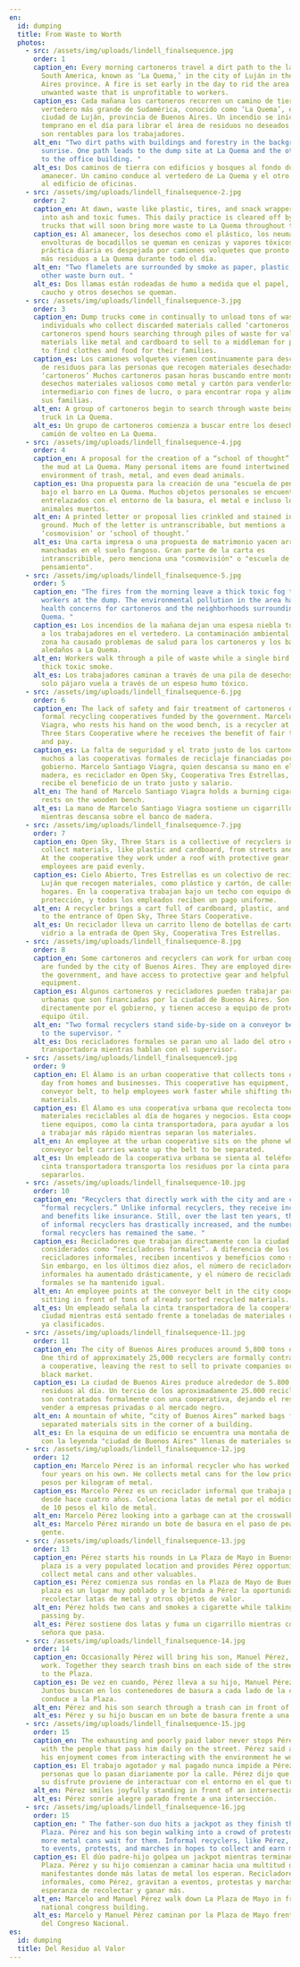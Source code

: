 ```yaml
---
en:
  id: dumping
  title: From Waste to Worth
  photos:
    - src: /assets/img/uploads/lindell_finalsequence.jpg
      order: 1
      caption_en: Every morning cartoneros travel a dirt path to the largest dump in
        South America, known as ‘La Quema,’ in the city of Luján in the Buenos
        Aires province. A fire is set early in the day to rid the area of
        unwanted waste that is unprofitable to workers.
      caption_es: Cada mañana los cartoneros recorren un camino de tierra hacia el
        vertedero más grande de Sudamérica, conocido como ‘La Quema’, en la
        ciudad de Luján, provincia de Buenos Aires. Un incendio se inicia
        temprano en el día para librar el área de residuos no deseados que no
        son rentables para los trabajadores.
      alt_en: "Two dirt paths with buildings and forestry in the background during
        sunrise. One path leads to the dump site at La Quema and the other leads
        to the office building. "
      alt_es: Dos caminos de tierra con edificios y bosques al fondo durante el
        amanecer. Un camino conduce al vertedero de La Quema y el otro conduce
        al edificio de oficinas.
    - src: /assets/img/uploads/lindell_finalsequence-2.jpg
      order: 2
      caption_en: At dawn, waste like plastic, tires, and snack wrappers are burnt
        into ash and toxic fumes. This daily practice is cleared off by dump
        trucks that will soon bring more waste to La Quema throughout the day.
      caption_es: Al amanecer, los desechos como el plástico, los neumáticos y las
        envolturas de bocadillos se queman en cenizas y vapores tóxicos. Esta
        práctica diaria es despejada por camiones volquetes que pronto traerán
        más residuos a La Quema durante todo el día.
      alt_en: "Two flamelets are surrounded by smoke as paper, plastic, rubber, and
        other waste burn out. "
      alt_es: Dos llamas están rodeadas de humo a medida que el papel, el plástico, el
        caucho y otros desechos se queman.
    - src: /assets/img/uploads/lindell_finalsequence-3.jpg
      order: 3
      caption_en: Dump trucks come in continually to unload tons of waste for
        individuals who collect discarded materials called ‘cartoneros.’ Many
        cartoneros spend hours searching through piles of waste for valuable
        materials like metal and cardboard to sell to a middleman for profit, or
        to find clothes and food for their families.
      caption_es: Los camiones volquetes vienen continuamente para descargar toneladas
        de residuos para las personas que recogen materiales desechados llamados
        ‘cartoneros’ Muchos cartoneros pasan horas buscando entre montones de
        desechos materiales valiosos como metal y cartón para venderlos a un
        intermediario con fines de lucro, o para encontrar ropa y alimentos para
        sus familias.
      alt_en: A group of cartoneros begin to search through waste being left by a dump
        truck in La Quema.
      alt_es: Un grupo de cartoneros comienza a buscar entre los desechos que deja un
        camión de volteo en La Quema.
    - src: /assets/img/uploads/lindell_finalsequence-4.jpg
      order: 4
      caption_en: A proposal for the creation of a “school of thought” is left beneath
        the mud at La Quema. Many personal items are found intertwined with the
        environment of trash, metal, and even dead animals.
      caption_es: Una propuesta para la creación de una "escuela de pensamiento" queda
        bajo el barro en La Quema. Muchos objetos personales se encuentran
        entrelazados con el entorno de la basura, el metal e incluso los
        animales muertos.
      alt_en: A printed letter or proposal lies crinkled and stained in the muddy
        ground. Much of the letter is untranscribable, but mentions a
        ‘cosmovision’ or ‘school of thought.’
      alt_es: Una carta impresa o una propuesta de matrimonio yacen arrugadas y
        manchadas en el suelo fangoso. Gran parte de la carta es
        intranscribible, pero menciona una "cosmovisión" o "escuela de
        pensamiento".
    - src: /assets/img/uploads/lindell_finalsequence-5.jpg
      order: 5
      caption_en: "The fires from the morning leave a thick toxic fog that plagues
        workers at the dump. The environmental pollution in the area has caused
        health concerns for cartoneros and the neighborhoods surrounding La
        Quema. "
      caption_es: Los incendios de la mañana dejan una espesa niebla tóxica que plaga
        a los trabajadores en el vertedero. La contaminación ambiental en la
        zona ha causado problemas de salud para los cartoneros y los barrios
        aledaños a La Quema.
      alt_en: Workers walk through a pile of waste while a single bird flies through
        thick toxic smoke.
      alt_es: Los trabajadores caminan a través de una pila de desechos mientras un
        solo pájaro vuela a través de un espeso humo tóxico.
    - src: /assets/img/uploads/lindell_finalsequence-6.jpg
      order: 6
      caption_en: The lack of safety and fair treatment of cartoneros draws many to
        formal recycling cooperatives funded by the government. Marcelo Santiago
        Viagra, who rests his hand on the wood bench, is a recycler at Open Sky,
        Three Stars Cooperative where he receives the benefit of fair treatment
        and pay.
      caption_es: La falta de seguridad y el trato justo de los cartoneros atrae a
        muchos a las cooperativas formales de reciclaje financiadas por el
        gobierno. Marcelo Santiago Viagra, quien descansa su mano en el banco de
        madera, es reciclador en Open Sky, Cooperativa Tres Estrellas, donde
        recibe el beneficio de un trato justo y salario.
      alt_en: The hand of Marcelo Santiago Viagra holds a burning cigarette while it
        rests on the wooden bench.
      alt_es: La mano de Marcelo Santiago Viagra sostiene un cigarrillo encendido
        mientras descansa sobre el banco de madera.
    - src: /assets/img/uploads/lindell_finalsequence-7.jpg
      order: 7
      caption_en: Open Sky, Three Stars is a collective of recyclers in Luján that
        collect materials, like plastic and cardboard, from streets and homes.
        At the cooperative they work under a roof with protective gear, and all
        employees are paid evenly.
      caption_es: Cielo Abierto, Tres Estrellas es un colectivo de recicladores en
        Luján que recogen materiales, como plástico y cartón, de calles y
        hogares. En la cooperativa trabajan bajo un techo con equipo de
        protección, y todos los empleados reciben un pago uniforme.
      alt_en: A recycler brings a cart full of cardboard, plastic, and glass bottles
        to the entrance of Open Sky, Three Stars Cooperative.
      alt_es: Un reciclador lleva un carrito lleno de botellas de cartón, plástico y
        vidrio a la entrada de Open Sky, Cooperativa Tres Estrellas.
    - src: /assets/img/uploads/lindell_finalsequence-8.jpg
      order: 8
      caption_en: Some cartoneros and recyclers can work for urban cooperatives that
        are funded by the city of Buenos Aires. They are employed directly by
        the government, and have access to protective gear and helpful
        equipment.
      caption_es: Algunos cartoneros y recicladores pueden trabajar para cooperativas
        urbanas que son financiadas por la ciudad de Buenos Aires. Son empleados
        directamente por el gobierno, y tienen acceso a equipo de protección y
        equipo útil.
      alt_en: "Two formal recyclers stand side-by-side on a conveyor belt as they talk
        to the supervisor. "
      alt_es: Dos recicladores formales se paran uno al lado del otro en una cinta
        transportadora mientras hablan con el supervisor.
    - src: /assets/img/uploads/lindell_finalsequence9.jpg
      order: 9
      caption_en: El Álamo is an urban cooperative that collects tons of recyclables a
        day from homes and businesses. This cooperative has equipment, like the
        conveyor belt, to help employees work faster while shifting through
        materials.
      caption_es: El Álamo es una cooperativa urbana que recolecta toneladas de
        materiales reciclables al día de hogares y negocios. Esta cooperativa
        tiene equipos, como la cinta transportadora, para ayudar a los empleados
        a trabajar más rápido mientras separan los materiales.
      alt_en: An employee at the urban cooperative sits on the phone while the
        conveyor belt carries waste up the belt to be separated.
      alt_es: Un empleado de la cooperativa urbana se sienta al teléfono mientras la
        cinta transportadora transporta los residuos por la cinta para
        separarlos.
    - src: /assets/img/uploads/lindell_finalsequence-10.jpg
      order: 10
      caption_en: "Recyclers that directly work with the city and are considered to be
        “formal recyclers.” Unlike informal recyclers, they receive incentives
        and benefits like insurance. Still, over the last ten years, the number
        of informal recyclers has drastically increased, and the number of
        formal recyclers has remained the same. "
      caption_es: Recicladores que trabajan directamente con la ciudad y son
        considerados como “recicladores formales”. A diferencia de los
        recicladores informales, reciben incentivos y beneficios como seguros.
        Sin embargo, en los últimos diez años, el número de recicladores
        informales ha aumentado drásticamente, y el número de recicladores
        formales se ha mantenido igual.
      alt_en: An employee points at the conveyor belt in the city cooperative while
        sitting in front of tons of already sorted recycled materials.
      alt_es: Un empleado señala la cinta transportadora de la cooperativa de la
        ciudad mientras está sentado frente a toneladas de materiales reciclados
        ya clasificados.
    - src: /assets/img/uploads/lindell_finalsequence-11.jpg
      order: 11
      caption_en: The city of Buenos Aires produces around 5,800 tons of waste a day.
        One third of approximately 25,000 recyclers are formally contracted with
        a cooperative, leaving the rest to sell to private companies or the
        black market.
      caption_es: La ciudad de Buenos Aires produce alrededor de 5.800 toneladas de
        residuos al día. Un tercio de los aproximadamente 25.000 recicladores
        son contratados formalmente con una cooperativa, dejando el resto para
        vender a empresas privadas o al mercado negro.
      alt_en: A mountain of white, “city of Buenos Aires” marked bags filled with
        separated materials sits in the corner of a building.
      alt_es: En la esquina de un edificio se encuentra una montaña de bolsas blancas
        con la leyenda "ciudad de Buenos Aires" llenas de materiales separados.
    - src: /assets/img/uploads/lindell_finalsequence-12.jpg
      order: 12
      caption_en: Marcelo Pérez is an informal recycler who has worked for the last
        four years on his own. He collects metal cans for the low price of 10
        pesos per kilogram of metal.
      caption_es: Marcelo Pérez es un reciclador informal que trabaja por su cuenta
        desde hace cuatro años. Colecciona latas de metal por el módico precio
        de 10 pesos el kilo de metal.
      alt_en: Marcelo Pérez looking into a garbage can at the crosswalk full of people.
      alt_es: Marcelo Pérez mirando un bote de basura en el paso de peatones lleno de
        gente.
    - src: /assets/img/uploads/lindell_finalsequence-13.jpg
      order: 13
      caption_en: Pérez starts his rounds in La Plaza de Mayo in Buenos Aires. The
        plaza is a very populated location and provides Pérez opportunities to
        collect metal cans and other valuables.
      caption_es: Pérez comienza sus rondas en la Plaza de Mayo de Buenos Aires. La
        plaza es un lugar muy poblado y le brinda a Pérez la oportunidad de
        recolectar latas de metal y otros objetos de valor.
      alt_en: Pérez holds two cans and smokes a cigarette while talking with a lady
        passing by.
      alt_es: Pérez sostiene dos latas y fuma un cigarrillo mientras conversa con una
        señora que pasa.
    - src: /assets/img/uploads/lindell_finalsequence-14.jpg
      order: 14
      caption_en: Occasionally Pérez will bring his son, Manuel Pérez, with him to
        work. Together they search trash bins on each side of the street leading
        to the Plaza.
      caption_es: De vez en cuando, Pérez lleva a su hijo, Manuel Pérez, al trabajo.
        Juntos buscan en los contenedores de basura a cada lado de la calle que
        conduce a la Plaza.
      alt_en: Pérez and his son search through a trash can in front of a street.
      alt_es: Pérez y su hijo buscan en un bote de basura frente a una calle.
    - src: /assets/img/uploads/lindell_finalsequence-15.jpg
      order: 15
      caption_en: The exhausting and poorly paid labor never stops Pérez from talking
        with the people that pass him daily on the street. Pérez said a part of
        his enjoyment comes from interacting with the environment he works in.
      caption_es: El trabajo agotador y mal pagado nunca impide a Pérez hablar con las
        personas que lo pasan diariamente por la calle. Pérez dijo que parte de
        su disfrute proviene de interactuar con el entorno en el que trabaja.
      alt_en: Pérez smiles joyfully standing in front of an intersection.
      alt_es: Pérez sonríe alegre parado frente a una intersección.
    - src: /assets/img/uploads/lindell_finalsequence-16.jpg
      order: 15
      caption_en: " The father-son duo hits a jackpot as they finish their round in La
        Plaza. Pérez and his son begin walking into a crowd of protestors where
        more metal cans wait for them. Informal recyclers, like Pérez, gravitate
        to events, protests, and marches in hopes to collect and earn more."
      caption_es: El dúo padre-hijo golpea un jackpot mientras terminan su ronda en La
        Plaza. Pérez y su hijo comienzan a caminar hacia una multitud de
        manifestantes donde más latas de metal los esperan. Recicladores
        informales, como Pérez, gravitan a eventos, protestas y marchas con la
        esperanza de recolectar y ganar más.
      alt_en: Marcelo and Manuel Pérez walk down La Plaza de Mayo in front of the
        national congress building.
      alt_es: Marcelo y Manuel Pérez caminan por la Plaza de Mayo frente al edificio
        del Congreso Nacional.
es:
  id: dumping
  title: Del Residuo al Valor
---
```

